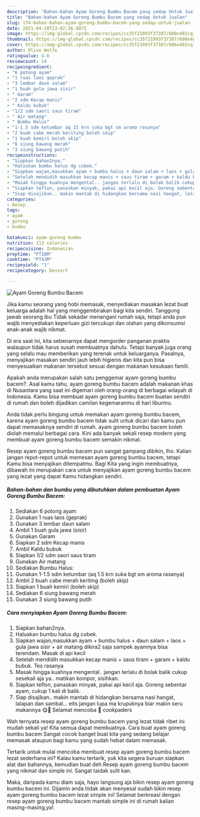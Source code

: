 ```yaml
---
description: "Bahan-bahan Ayam Goreng Bumbu Bacem yang sedap Untuk Jualan"
title: "Bahan-bahan Ayam Goreng Bumbu Bacem yang sedap Untuk Jualan"
slug: 174-bahan-bahan-ayam-goreng-bumbu-bacem-yang-sedap-untuk-jualan
date: 2021-04-20T23:02:56.607Z
image: https://img-global.cpcdn.com/recipes/cc35f21093f37387/680x482cq70/ayam-goreng-bumbu-bacem-foto-resep-utama.jpg
thumbnail: https://img-global.cpcdn.com/recipes/cc35f21093f37387/680x482cq70/ayam-goreng-bumbu-bacem-foto-resep-utama.jpg
cover: https://img-global.cpcdn.com/recipes/cc35f21093f37387/680x482cq70/ayam-goreng-bumbu-bacem-foto-resep-utama.jpg
author: Olive Wolfe
ratingvalue: 4.6
reviewcount: 14
recipeingredient:
- "6 potong ayam"
- "1 ruas laos geprak"
- "3 lembar daun salam"
- "1 buah gula jawa sisir"
- " Garam"
- "2 sdm Kecap manis"
- " Kaldu bubuk"
- "1/2 sdm saori saus tiram"
- " Air matang"
- " Bumbu Halus"
- "1-1.5 sdm ketumbar aq 15 krn suka bgt sm aroma rasanya"
- "2 buah cabe merah keriting boleh skip"
- "1 buah kemiri boleh skip"
- "6 siung bawang merah"
- "3 siung bawang putih"
recipeinstructions:
- "Siapkan bahan2nya."
- "Haluskan bumbu halus dg cobek."
- "Siapkan wajan,masukkan ayam + bumbu halus + daun salam + laos + gula jawa sisir + air matang dikira2 saja sampek ayamnya bisa terendam. Masak di api kecil"
- "Setelah mendidih masukkan kecap manis + saus tiram + garam + kaldu bubuk. Tes rasanya"
- "Masak hingga kuahnya mengental.. jangan terlalu di bolak balik cukup sesekali aja ya.. matikan kompor, sisihkan."
- "Siapkan teflon, panaskan minyak, pakai api kecil aja. Goreng sebentar ayam, cukup 1 kali di balik."
- "Siap disajikan.. makin mantab di hidangkan bersama nasi hangat, lalapan dan sambal... eits jangan lupa ma krupuknya biar makin seru makannya 😋🤭 Selamat mencoba 🥰 cookpaders"
categories:
- Resep
tags:
- ayam
- goreng
- bumbu

katakunci: ayam goreng bumbu 
nutrition: 113 calories
recipecuisine: Indonesian
preptime: "PT18M"
cooktime: "PT43M"
recipeyield: "1"
recipecategory: Dessert

---
```



![Ayam Goreng Bumbu Bacem](https://img-global.cpcdn.com/recipes/cc35f21093f37387/680x482cq70/ayam-goreng-bumbu-bacem-foto-resep-utama.jpg)

Jika kamu seorang yang hobi memasak, menyediakan masakan lezat buat keluarga adalah hal yang menggembirakan bagi kita sendiri. Tanggung jawab seorang ibu Tidak sekadar menangani rumah saja, tetapi anda pun wajib menyediakan keperluan gizi tercukupi dan olahan yang dikonsumsi anak-anak wajib nikmat.

Di era  saat ini, kita sebenarnya dapat mengorder panganan praktis walaupun tidak harus susah membuatnya dahulu. Tetapi banyak juga orang yang selalu mau memberikan yang terenak untuk keluarganya. Pasalnya, menyajikan masakan sendiri jauh lebih higienis dan kita pun bisa menyesuaikan makanan tersebut sesuai dengan makanan kesukaan famili. 



Apakah anda merupakan salah satu penggemar ayam goreng bumbu bacem?. Asal kamu tahu, ayam goreng bumbu bacem adalah makanan khas di Nusantara yang saat ini digemari oleh orang-orang di berbagai wilayah di Indonesia. Kamu bisa membuat ayam goreng bumbu bacem buatan sendiri di rumah dan boleh dijadikan camilan kegemaranmu di hari liburmu.

Anda tidak perlu bingung untuk memakan ayam goreng bumbu bacem, karena ayam goreng bumbu bacem tidak sulit untuk dicari dan kamu pun dapat memasaknya sendiri di rumah. ayam goreng bumbu bacem boleh diolah memalui berbagai cara. Kini ada banyak sekali resep modern yang membuat ayam goreng bumbu bacem semakin nikmat.

Resep ayam goreng bumbu bacem pun sangat gampang dibikin, lho. Kalian jangan repot-repot untuk memesan ayam goreng bumbu bacem, tetapi Kamu bisa menyajikan ditempatmu. Bagi Kita yang ingin membuatnya, dibawah ini merupakan cara untuk menyajikan ayam goreng bumbu bacem yang lezat yang dapat Kamu hidangkan sendiri.

<!--inarticleads1-->

##### Bahan-bahan dan bumbu yang dibutuhkan dalam pembuatan Ayam Goreng Bumbu Bacem:

1. Sediakan 6 potong ayam
1. Gunakan 1 ruas laos (geprak)
1. Gunakan 3 lembar daun salam
1. Ambil 1 buah gula jawa (sisir)
1. Gunakan  Garam
1. Siapkan 2 sdm Kecap manis
1. Ambil  Kaldu bubuk
1. Siapkan 1/2 sdm saori saus tiram
1. Gunakan  Air matang
1. Sediakan  Bumbu Halus:
1. Gunakan 1-1.5 sdm ketumbar (aq 1.5 krn suka bgt sm aroma rasanya)
1. Ambil 2 buah cabe merah keriting (boleh skip)
1. Siapkan 1 buah kemiri (boleh skip)
1. Sediakan 6 siung bawang merah
1. Gunakan 3 siung bawang putih




<!--inarticleads2-->

##### Cara menyiapkan Ayam Goreng Bumbu Bacem:

1. Siapkan bahan2nya.
1. Haluskan bumbu halus dg cobek.
1. Siapkan wajan,masukkan ayam + bumbu halus + daun salam + laos + gula jawa sisir + air matang dikira2 saja sampek ayamnya bisa terendam. Masak di api kecil
1. Setelah mendidih masukkan kecap manis + saus tiram + garam + kaldu bubuk. Tes rasanya
1. Masak hingga kuahnya mengental.. jangan terlalu di bolak balik cukup sesekali aja ya.. matikan kompor, sisihkan.
1. Siapkan teflon, panaskan minyak, pakai api kecil aja. Goreng sebentar ayam, cukup 1 kali di balik.
1. Siap disajikan.. makin mantab di hidangkan bersama nasi hangat, lalapan dan sambal... eits jangan lupa ma krupuknya biar makin seru makannya 😋🤭 Selamat mencoba 🥰 cookpaders




Wah ternyata resep ayam goreng bumbu bacem yang lezat tidak ribet ini mudah sekali ya! Kita semua dapat membuatnya. Cara buat ayam goreng bumbu bacem Sangat cocok banget buat kita yang sedang belajar memasak ataupun bagi kamu yang sudah hebat dalam memasak.

Tertarik untuk mulai mencoba membuat resep ayam goreng bumbu bacem lezat sederhana ini? Kalau kamu tertarik, yuk kita segera buruan siapkan alat dan bahannya, kemudian buat deh Resep ayam goreng bumbu bacem yang nikmat dan simple ini. Sangat taidak sulit kan. 

Maka, daripada kamu diam saja, hayo langsung aja bikin resep ayam goreng bumbu bacem ini. Dijamin anda tiidak akan menyesal sudah bikin resep ayam goreng bumbu bacem lezat simple ini! Selamat berkreasi dengan resep ayam goreng bumbu bacem mantab simple ini di rumah kalian masing-masing,ya!.

